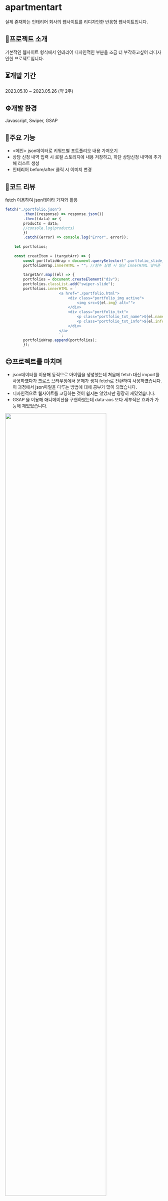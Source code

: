 # apartmentart
실제 존재하는 인테리어 회사의 웹사이트를 리디자인한 반응형 웹사이트입니다.

## 🔎프로젝트 소개
기본적인 웹사이트 형식에서 인테리어 디자인적인 부분을 조금 더 부각하고싶어 리디자인한 프로젝트입니다.

## ⏳개발 기간
2023.05.10 ~ 2023.05.26 (약 2주)

## ⚙개발 환경
Javascript, Swiper, GSAP

## 🚩주요 기능
* <메인> json데이터로 키워드별 포트폴리오 내용 가져오기
* <GET IN TOUCH> 상담 신청 내역 입력 시 로컬 스토리지에 내용 저장하고, 하단 상담신청 내역에 추가해 리스트 생성
* <PORTFOLIO> 인테리어 before/after 클릭 시 이미지 변경

## 📌코드 리뷰
fetch 이용하여 json데이타 가져와 활용
```javascript
fetch("./portfolio.json")
        .then((response) => response.json())
        .then((data) => {
        products = data;
        //console.log(products)
        })
        .catch((error) => console.log("Error", error));
    
    let portfolios;
    
    const creatItem = (targetArr) => {
        const portfolioWrap = document.querySelector(".portfolio_slide_wrap");
        portfolioWrap.innerHTML = ""; //함수 실행 시 일단 innerHTML 넣어준 값 초기화
    
        targetArr.map((el) => {
        portfolios = document.createElement("div");
        portfolios.classList.add("swiper-slide");
        portfolios.innerHTML = `
                        <a href="./portfolio.html">
                            <div class="portfolio_img active">
                                <img src=${el.img} alt="">
                            </div>
                            <div class="portfolio_txt">
                                <p class="portfolio_txt_name">${el.name}</p>
                                <p class="portfolio_txt_info">${el.info}</p>
                            </div>
                        </a>
                        `;
        portfolioWrap.append(portfolios);
        });
```
## 😊프로젝트를 마치며
- json데이터를 이용해 동적으로 아이템을 생성했는데 처음에 fetch 대신 import를 사용하였다가 크로스 브라우징에서 문제가 생겨 fetch로 전환하여 사용하였습니다.
이 과정에서 json파일을 다루는 방법에 대해 공부가 많이 되었습니다.
- 디자인적으로 웹사이트를 코딩하는 것이 쉽지는 않았지만 굉장히 재밌었습니다.
- GSAP 을 이용해 애니메이션을 구현하였는데 data-aos 보다 세부적은 효과가 가능해 재밌었습니다.

<img width="80%" src="https://github.com/Hyemin0102/apartmentary/assets/128768462/61fccd42-fdc8-45d0-a1f0-703151300c56"/>
